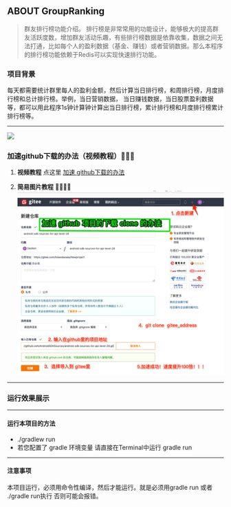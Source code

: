 ## ABOUT GroupRanking
> 群友排行榜功能介绍。
排行榜是非常常用的功能设计，能够极大的提高群友活跃度数，增加群友活动乐趣，有些排行榜数据是依靠收集，数据之间无法打通，比如每个人的盈利数据（基金、赚钱）或者营销数据。那么本程序的排行榜功能依赖于Redis可以实现快速排行功能。


###  项目背景
 每天都需要统计群里每人的盈利金额，然后计算当日排行榜，和周排行榜，月度排行榜和总计排行榜。举例，当日营销数据，
 当日赚钱数据，当日股票盈利数据等，都可以用此程序1s钟计算钟计算出当日排行榜，累计排行榜和月度排行榜累计排行榜等。


---

![](https://pasteboard.co/J5z5MT7.png)


### 加速github下载的办法（视频教程）🚀🚀🚀

1.  **视频教程** 点这里 [加速 github下载的办法](https://share-video.cdn.bcebos.com/%E5%8A%A0%E9%80%9Fgithub%E4%B8%8B%E8%BD%BD%E7%9A%84%E6%96%B9%E6%B3%95.mov)

2. **简易图片教程** 🚀🚀🚀🚀
    <br>
   ![](https://raw.githubusercontent.com/lixiaodaoaaa/publicSharePic/master/jiasusuccess.png)

---
### 运行效果展示
---

#### 运行本项目的方法

 *   ./gradlew run
 * 若您配置了 gradle 环境变量 请直接在Terminal中运行 gradle run
 ---

####  注意事项
  本项目运行，必须用命令性编译，然后才能运行。就是必须用gradle run 或者 ./gradle run执行
否则可能会报错。